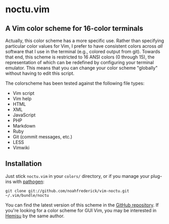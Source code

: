 # noctu.vim

## A Vim color scheme for 16-color terminals

Actually, this color scheme has a more specific use. Rather than specifying
particular color values for Vim, I prefer to have consistent colors across
*all* software that I use in the terminal (e.g., colored output from git).
Towards that end, this scheme is restricted to 16 ANSI colors (0 through 15),
the representation of which can be redefined by configuring your terminal
emulator. This means that you can change your color scheme "globally" without
having to edit this script.

The colorscheme has been tested against the following file types:

- Vim script
- Vim help
- HTML
- XML
- JavaScript
- PHP
- Markdown
- Ruby
- Git (commit messages, etc.)
- LESS
- Vimwiki

## Installation

Just stick `noctu.vim` in your `colors/` directory, or if you manage your
plug-ins with [pathogen][1]:

	git clone git://github.com/noahfrederick/vim-noctu.git ~/.vim/bundle/noctu

You can find the latest version of this scheme in the [GitHub repository][2].
If you're looking for a color scheme for GUI Vim, you may be interested in
[Hemisu][3] by the same author.


[1]: https://github.com/tpope/vim-pathogen
[2]: https://github.com/noahfrederick/vim-noctu
[3]: https://github.com/noahfrederick/Hemisu
